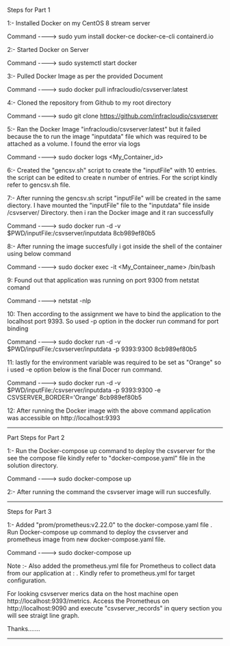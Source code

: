 Steps for Part 1 

1:- Installed Docker on my CentOS 8 stream server

Command ---->   sudo yum install docker-ce docker-ce-cli containerd.io

2:- Started Docker on Server

Command ---->   sudo systemctl start docker

3:- Pulled Docker Image as per the provided Document

Command ---->   sudo docker pull infracloudio/csvserver:latest

4:- Cloned the repository from Github to my root directory

Command ---->   sudo git clone https://github.com/infracloudio/csvserver

5:- Ran the Docker Image "infracloudio/csvserver:latest" but it failed because the to run the image "inputdata" file which was required to be attached as a volume. I found the error via logs

Command ---->   sudo docker logs <My_Container_id>

6:- Created the "gencsv.sh" script to create the "inputFile" with 10 entries. the script can be edited to create n number of entries. For the script kindly refer to gencsv.sh file.

7:- After running the gencsv.sh script "inputFile" will be created in the same diectory. I have mounted the "inputFile" file to the "inputdata" file inside /csvserver/ Directory. then i ran the Docker image and it ran successfully

Command ---->   sudo docker run -d -v $PWD/inputFile:/csvserver/inputdata 8cb989ef80b5

8:- After running the image succesfully i got inside the shell of the container using below command

Command ---->   sudo docker exec -it <My_Containeer_name> /bin/bash

9: Found out that application was running on port 9300 from netstat comand

Command ---->   netstat -nlp

10: Then according to the assignment we have to bind the application to the localhost port 9393. So used -p option in the docker run command for port binding

Command ---->   sudo docker run -d -v $PWD/inputFile:/csvserver/inputdata -p 9393:9300 8cb989ef80b5

11: lastly for the environment variable was required to be set as "Orange" so i used -e option below is the final Docer run command.

Command ---->   sudo docker run -d -v $PWD/inputFile:/csvserver/inputdata -p 9393:9300 -e CSVSERVER_BORDER='Orange' 8cb989ef80b5


12: After running the Docker image with the above command application was accessible on http://localhost:9393 

**************************************************************************************************************************************************************************************************************************************************

Part Steps for Part 2

1:- Run the Docker-compose up command to deploy the csvserver for the see the compose file kindly refer to "docker-compose.yaml" file in the solution directory.

Command ----> sudo docker-compose up

2:- After running the command the csvserver image will run succesfully.

**************************************************************************************************************************************************************************************************************************************************

Steps for Part 3

1:- Added "prom/prometheus:v2.22.0" to the docker-compose.yaml file . Run Docker-compose up command to deploy the csvserver and prometheus image from new docker-compose.yaml file.

Command ---->  sudo docker-compose up

Note :- Also added the prometheus.yml file for Prometheus to collect data from our application at <application>:<port> . Kindly refer to prometheus.yml for target configuration.

For looking csvserver merics data on the host machine open http://localhost:9393/metrics. Access the Prometheus on http://localhost:9090 and execute "csvserver_records" in query section you will see straigt line graph.

Thanks.......

**************************************************************************************************************************************************************************************************************************************************






